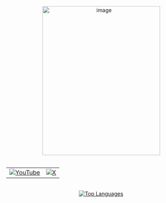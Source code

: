 <div align="center">
    <a href="https://rexondex.tistory.com" target="_blank">
      <img width="313" height="397" alt="image" src="https://github.com/user-attachments/assets/a545a243-a0db-45b2-afad-f8f732d2e59a" />
    </a>
</div>

<br />

<table align="center">
  <tr>
    <td valign="middle">
      <a href="https://www.youtube.com/@rexondex-d3x" target="_blank">
        <img src="https://img.shields.io/badge/YouTube-FF0000?style=for-the-badge&logo=youtube&logoColor=white" alt="YouTube">
      </a>
    </td>
    <td valign="middle">
      <a href="https://x.com/rexon_dex" target="_blank">
        <img src="https://img.shields.io/badge/X-000000?style=for-the-badge&logo=x&logoColor=white" alt="X">
      </a>
    </td>
  </tr>
</table>

<br />

<div align="center">
  <a href="https://github.com/rakaso598?tab=stars">
    <img src="https://github-readme-stats.vercel.app/api/top-langs/?username=rakaso598&layout=compact&theme=dark" alt="Top Languages">
  </a>
</div>
